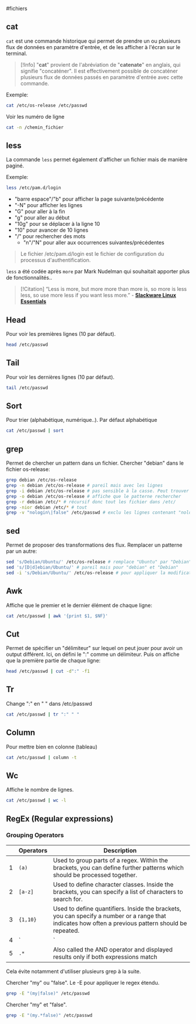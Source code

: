 #fichiers 
## cat
`cat` est une commande historique qui permet de prendre un ou plusieurs flux de données en paramètre d'entrée, et de les afficher à l'écran sur le terminal.

>[!Info]
>"**cat**" provient de l'abréviation de "**catenate**" en anglais, qui signifie "concaténer". Il est effectivement possible de concaténer plusieurs flux de données passés en paramètre d'entrée avec cette commande.

Exemple:
```bash
cat /etc/os-release /etc/passwd
```

Voir les numéro de ligne
```bash
cat -n /chemin_fichier
```

## less
La commande `less` permet également d'afficher un fichier mais de manière paginé. 

Exemple:
```bash
less /etc/pam.d/login
```
- "barre espace"/"b" pour afficher la page suivante/précédente
- "-N" pour afficher les lignes
- "G" pour aller à la fin
- "g" pour aller au début
- "10g" pour se déplacer à la ligne 10
- "10" pour avancer de 10 lignes
- "/" pour rechercher des mots
	- "n"/"N" pour aller aux occurrences suivantes/précédentes

> Le fichier /etc/pam.d/login est le fichier de configuration du processus d'authentification.

`less` a été codée après `more` par Mark Nudelman qui souhaitait apporter plus de fonctionnalités.. 

>[!Citation]
>“Less is more, but more more than more is, so more is less less, so use more less if you want less more.” - [**Slackware Linux Essentials**](https://www.slackbook.org/html/file-commands-pagers.html)

## Head
Pour voir les premières lignes (10 par défaut).
```bash
head /etc/passwd
```

## Tail
Pour voir les dernières lignes (10 par défaut).
```bash
tail /etc/passwd
```

## Sort
Pour trier (alphabétique, numérique..). Par défaut alphabétique
```bash
cat /etc/passwd | sort
```

## grep
Permet de chercher un pattern dans un fichier.
Chercher "debian" dans le fichier os-release:
```bash
grep debian /etc/os-release
grep -n debian /etc/os-release # pareil mais avec les lignes
grep -i debian /etc/os-release # pas sensible à la casse. Peut trouver "debian" et "DebiAn"
grep -o debian /etc/os-release # affiche que le patterne rechercher
grep -r debian /etc/* # récursif donc tout les fichier dans /etc/
grep -nior debian /etc/* # tout
grep -v "nologin\|false" /etc/passwd # exclu les lignes contenant "nologin" ou "false"
```

## sed
Permet de proposer des transformations des flux. 
Remplacer un patterne par un autre:
```bash
sed 's/Debian/Ubuntu/' /etc/os-release # remplace "Ubuntu" par "Debian" dans le fichier os-release. Ne modifie pas le fichier.
sed 's/[D|d]ebian/Ubuntu/' # pareil mais pour "debian" et "Debian"
sed -i 's/Debian/Ubuntu/' /etc/os-release # pour appliquer la modification. Modifie le fichier.
```

## Awk
Affiche que le premier et le dernier élément de chaque ligne:
```bash
cat /etc/passwd | awk '{print $1, $NF}'
```

## Cut
Permet de spécifier un "délimiteur" sur lequel on peut jouer pour avoir un output différent.
Ici, on défini le ":" comme un délimiteur. Puis on affiche que la première partie de chaque ligne:
```bash
head /etc/passwd | cut -d":" -f1
```

## Tr
Change ":" en " " dans /etc/passwd
```bash
cat /etc/passwd | tr ":" " "
```

## Column
Pour mettre bien en colonne (tableau)
```bash
cat /etc/passwd | column -t
```

## Wc
Affiche le nombre de lignes.
```bash
cat /etc/passwd | wc -l
```


## RegEx (Regular expressions)

### Grouping Operators

|     | **Operators** | **Description**                                                                                                                                                             |
| --- | ------------- | --------------------------------------------------------------------------------------------------------------------------------------------------------------------------- |
| 1   | `(a)`         | Used to group parts of a regex. Within the brackets, you can define further patterns which should be processed together.                             |
| 2   | `[a-z]`       | Used to define character classes. Inside the brackets, you can specify a list of characters to search for.                                          |
| 3   | `{1,10}`      | Used to define quantifiers. Inside the brackets, you can specify a number or a range that indicates how often a previous pattern should be repeated. |
| 4   | `|`          | Also called the OR operator and shows results when one of the two expressions matches                                                                                       |
| 5   | `.*`          | Also called the AND operator and displayed results only if both expressions match                                                                                           |

Cela évite notamment d'utiliser plusieurs grep à la suite.

Chercher "my" ou "false". Le -E pour appliquer le regex étendu.
```bash
grep -E "(my|false)" /etc/passwd
```
Chercher "my" et "false".
```bash
grep -E "(my.*false)" /etc/passwd
```

